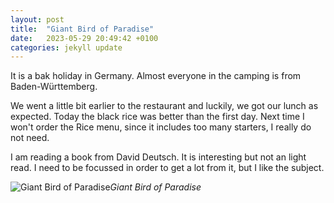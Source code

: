 ```yaml
---
layout: post
title:  "Giant Bird of Paradise"
date:   2023-05-29 20:49:42 +0100
categories: jekyll update
---
```


It is a bak holiday in Germany. Almost everyone in the camping is from Baden-Württemberg.  

We went a little bit earlier to the restaurant and luckily, we got our lunch as expected. Today the black rice was better than the first day. Next time I won't order the Rice menu, since it includes too many starters, I really do not need.  

I am reading a book from David Deutsch. It is interesting but not an light read. I need to be focussed in order to get a lot from it, but I like the subject.


![Giant Bird of Paradise](https://lh3.googleusercontent.com/pw/AJFCJaVwvy45lBGC1yhpZdnUl5LodVZbRZWjkp2nM6TuG6SZWjX5czHYmvTv316OygnLkDqmrfoPOaMNXBeIATTTVdjGCo46LvAF1eJ0lXxhNo8Dzjf67MM=w2400)*Giant Bird of Paradise*&nbsp;



[jekyll-docs]: https://jekyllrb.com/docs/home
[jekyll-gh]:   https://github.com/jekyll/jekyll
[jekyll-talk]: https://talk.jekyllrb.com/


